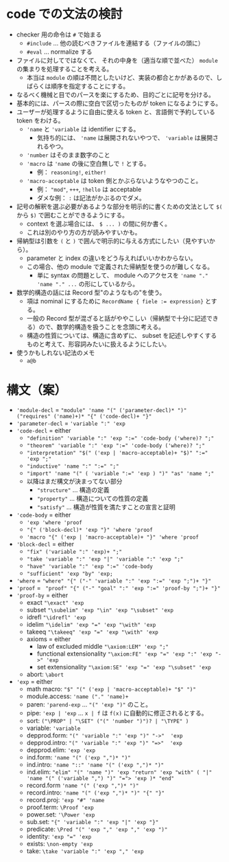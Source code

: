# code での文法の検討
- checker 用の命令は `#` で始まる
  - `#include` ... 他の読むべきファイルを連結する（ファイルの頭に）
  - `#eval` ... normalize する
- ファイルに対してではなくて、 それの中身を（適当な順で並べた） `module` の集まりを処理することを考える。
  - 本当は `module` の順は不問としたいけど、実装の都合とかがあるので、しばらくは順序を指定することにする。
- なるべく機械と目でのパースを楽にするため、目的ごとに記号を分ける。
- 基本的には、パースの際に空白で区切ったものが token になるようにする。
- ユーザーが処理するように自由に使える token と、言語側で予約している token をわける。
  - `'name` と `'variable` は identifier にする。
    - 気持ち的には、 `'name` は展開されないやつで、 `'variable` は展開されるやつ。
  - `'number` はそのまま数字のこと
  - `'macro` は `'name` の後に空白無しで `!` とする。
    - 例： `reasoning!`, `either!`
  - `'macro-acceptable` は token 側とかぶらないようなやつのこと。 
    - 例： `"mod"`, `+++`, `!hello` は acceptable
    - ダメな例： `:` は記法がかぶるのでダメ。
- 記号の解釈を選ぶ必要があるような部分を明示的に書くための文法として `$(` から `$)` で囲むことができるようにする。
  - context を選ぶ場合には、 `$ ... )` の間に何か書く。
  - これは別のやり方の方が読みやすいかも。
- 帰納型は引数を `(` と `)` で囲んで明示的に与える方式にしたい（見やすいから）。
  - parameter と index の違いをどう与えればいいかわからない。
  - この場合、他の module で定義された帰納型を使うのが難しくなる。
    - 単に syntax の問題として、 module へのアクセスを `'name "." 'name "." ...` の形にしているから。
- 数学的構造の話には Record 型"のようなもの"を使う。
  - 項は nominal にするために `RecordName { fiele := expression}` とする。
  - 一般の Record 型が混ざると話がややこしい（帰納型で十分に記述できる）ので、数学的構造を扱うことを念頭に考える。
  - 構造の性質については、構造に含めずに、 subset を記述しやすくするものと考えて、形容詞みたいに扱えるようにしたい。
- 使うかもしれない記法のメモ
  - `a@b`

# 構文（案）
- `'module-decl` = `"module" 'name "(" ('parameter-decl)* ")" ("requires" ('name)+)* "{" ('code-decl)+ "}"`
- `'parameter-decl` = `'variable ":" 'exp`
- `'code-decl` = either
  - `"definition" 'variable ":" 'exp ":=" 'code-body ('where)? ";"`
  - `"theorem" 'variable ":" 'exp ":=" 'code-body ('where)? ";"`
  - `"interpretation" "$(" ('exp | 'macro-acceptable)+ "$)" ":=" 'exp ";"`
  - `"inductive" 'name ":" ":=" ";"`
  - `"import" 'name "(" ( 'variable ":=" 'exp ) ")" "as" 'name ";"`
  - 以降はまだ構文が決まってない部分
    - `"structure"` ... 構造の定義
    - `"property"` ... 構造についての性質の定義
    - `"satisfy"` ... 構造が性質を満たすことの宣言と証明
- `'code-body` = either
  - `'exp 'where 'proof`
  - `"{" ('block-decl)* 'exp "}" 'where 'proof`
  - `'macro "{" ('exp | 'macro-acceptable)+ "}" 'where 'proof`
- `'block-decl` =  either
  - `"fix" ('variable ":" 'exp)+ ";"`
  - `"take 'variable ":" 'exp "|" 'variable ":" 'exp ";"`
  - `"have" 'variable ":" 'exp ":=" 'code-body`
  - `"sufficient" 'exp "by" 'exp;`
- `'where` = `"where" "{" ("-" 'variable ":" 'exp ":=" 'exp ";")+ "}"`
- `'proof` = ` "proof" "{" ("-" "goal" ":" 'exp ":=" 'proof-by ";")+ "}"`
- `'proof-by` = either
  - exact `"\exact" 'exp`
  - subset `"\subelim" 'exp "\in" 'exp "\subset" 'exp`
  - idrefl `"\idrefl" 'exp`
  - idelim `"\idelim" 'exp "=" 'exp "\with" 'exp`
  - takeeq `"\takeeq" 'exp "=" 'exp "\with" 'exp`
  - axioms = either
    - law of excluded middle `"\axiom:LEM" 'exp ";"`
    - functional extensionality `"\axiom:FE" 'exp "=" 'exp ":" 'exp "->" 'exp`
    - set extensionality `"\axiom:SE" 'exp "=" 'exp "\subset" 'exp `
  - abort: `\abort`
- `'exp` = either
  - math macro: `"$" "(" ('exp | 'macro-acceptable)+ "$" ")"`
  - module.access: `'name ("." 'name)+`
  - paren: `'parend-exp` ... `"(" 'exp ")"` のこと。
  - pipe: `'exp | 'exp` ... `x | f` は `f(x)` に自動的に修正されるとする。
  - sort: `("\PROP" | "\SET" ("(" 'number ")")? | "\TYPE" )`
  - variable: `'variable`
  - depprod.form: `"(" 'variable ":" 'exp ")" "->"  'exp`
  - depprod.intro: `"(" 'variable ":" 'exp ")" "=>"  'exp`
  - depprod.elim: `'exp 'exp`
  - ind.form: `'name "(" ('exp ",")* ")"`
  - ind.intro: `'name "::" 'name "(" ('exp ",")* ")"`
  - ind.elim: `"elim" "(" 'name ")" 'exp "return" 'exp "with" ( "|" 'name "(" ('variable ",") ")" "="> 'exp )* "end"`
  - record.form ``'name "(" ('exp ",")* ")"``
  - record.intro: `'name "(" ('exp ",")* ")" "{" "}"`
  - record.proj: `'exp "#" 'name`
  - proof.term: `\Proof 'exp`
  - power.set: `'\Power 'exp`
  - sub.set: `"{" 'variable ":" 'exp "|" 'exp "}"`
  - predicate: `\Pred "(" 'exp "," 'exp "," 'exp ")"`
  - identity: `'exp "=" 'exp`
  - exists: `\non-empty 'exp`
  - take: `\take 'variable ":" 'exp "," 'exp`
